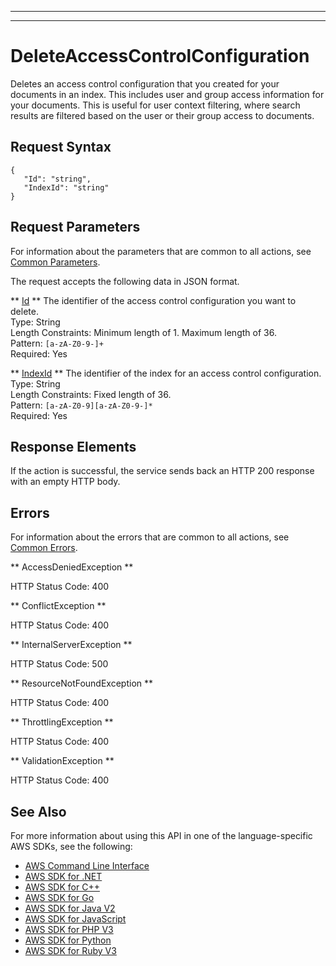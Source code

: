 --------

--------

# DeleteAccessControlConfiguration<a name="API_DeleteAccessControlConfiguration"></a>

Deletes an access control configuration that you created for your documents in an index\. This includes user and group access information for your documents\. This is useful for user context filtering, where search results are filtered based on the user or their group access to documents\.

## Request Syntax<a name="API_DeleteAccessControlConfiguration_RequestSyntax"></a>

```
{
   "Id": "string",
   "IndexId": "string"
}
```

## Request Parameters<a name="API_DeleteAccessControlConfiguration_RequestParameters"></a>

For information about the parameters that are common to all actions, see [Common Parameters](CommonParameters.md)\.

The request accepts the following data in JSON format\.

 ** [Id](#API_DeleteAccessControlConfiguration_RequestSyntax) **   <a name="Kendra-DeleteAccessControlConfiguration-request-Id"></a>
The identifier of the access control configuration you want to delete\.  
Type: String  
Length Constraints: Minimum length of 1\. Maximum length of 36\.  
Pattern: `[a-zA-Z0-9-]+`   
Required: Yes

 ** [IndexId](#API_DeleteAccessControlConfiguration_RequestSyntax) **   <a name="Kendra-DeleteAccessControlConfiguration-request-IndexId"></a>
The identifier of the index for an access control configuration\.  
Type: String  
Length Constraints: Fixed length of 36\.  
Pattern: `[a-zA-Z0-9][a-zA-Z0-9-]*`   
Required: Yes

## Response Elements<a name="API_DeleteAccessControlConfiguration_ResponseElements"></a>

If the action is successful, the service sends back an HTTP 200 response with an empty HTTP body\.

## Errors<a name="API_DeleteAccessControlConfiguration_Errors"></a>

For information about the errors that are common to all actions, see [Common Errors](CommonErrors.md)\.

 ** AccessDeniedException **   
  
HTTP Status Code: 400

 ** ConflictException **   
  
HTTP Status Code: 400

 ** InternalServerException **   
  
HTTP Status Code: 500

 ** ResourceNotFoundException **   
  
HTTP Status Code: 400

 ** ThrottlingException **   
  
HTTP Status Code: 400

 ** ValidationException **   
  
HTTP Status Code: 400

## See Also<a name="API_DeleteAccessControlConfiguration_SeeAlso"></a>

For more information about using this API in one of the language\-specific AWS SDKs, see the following:
+  [AWS Command Line Interface](https://docs.aws.amazon.com/goto/aws-cli/kendra-2019-02-03/DeleteAccessControlConfiguration) 
+  [AWS SDK for \.NET](https://docs.aws.amazon.com/goto/DotNetSDKV3/kendra-2019-02-03/DeleteAccessControlConfiguration) 
+  [AWS SDK for C\+\+](https://docs.aws.amazon.com/goto/SdkForCpp/kendra-2019-02-03/DeleteAccessControlConfiguration) 
+  [AWS SDK for Go](https://docs.aws.amazon.com/goto/SdkForGoV1/kendra-2019-02-03/DeleteAccessControlConfiguration) 
+  [AWS SDK for Java V2](https://docs.aws.amazon.com/goto/SdkForJavaV2/kendra-2019-02-03/DeleteAccessControlConfiguration) 
+  [AWS SDK for JavaScript](https://docs.aws.amazon.com/goto/AWSJavaScriptSDK/kendra-2019-02-03/DeleteAccessControlConfiguration) 
+  [AWS SDK for PHP V3](https://docs.aws.amazon.com/goto/SdkForPHPV3/kendra-2019-02-03/DeleteAccessControlConfiguration) 
+  [AWS SDK for Python](https://docs.aws.amazon.com/goto/boto3/kendra-2019-02-03/DeleteAccessControlConfiguration) 
+  [AWS SDK for Ruby V3](https://docs.aws.amazon.com/goto/SdkForRubyV3/kendra-2019-02-03/DeleteAccessControlConfiguration) 
